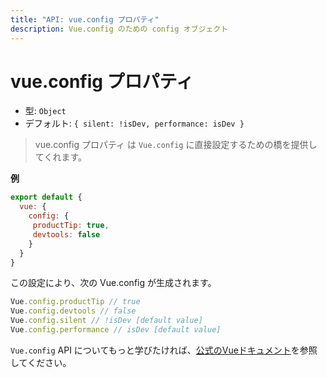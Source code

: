 ```yaml
---
title: "API: vue.config プロパティ"
description: Vue.config のための config オブジェクト
---
```



# vue.config プロパティ

- 型: `Object`
- デフォルト: `{ silent: !isDev, performance: isDev }`

> vue.config プロパティ は `Vue.config` に直接設定するための橋を提供してくれます。


**例**

```js
export default {
  vue: {
    config: {
     productTip: true,
     devtools: false
    }
  }
}
```

この設定により、次の Vue.config が生成されます。

``` js
Vue.config.productTip // true
Vue.config.devtools // false
Vue.config.silent // !isDev [default value]
Vue.config.performance // isDev [default value]
```


`Vue.config` API についてもっと学びたければ、[公式のVueドキュメント](https://vuejs.org/v2/api/#Global-Config)を参照してください。

